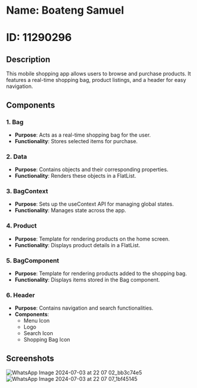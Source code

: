 # Name: Boateng Samuel
# ID: 11290296

## Description

This mobile shopping app allows users to browse and purchase products. It features a real-time shopping bag, product listings, and a header for easy navigation.

## Components

### 1. Bag
- **Purpose**: Acts as a real-time shopping bag for the user.
- **Functionality**: Stores selected items for purchase.

### 2. Data
- **Purpose**: Contains objects and their corresponding properties.
- **Functionality**: Renders these objects in a FlatList.

### 3. BagContext
- **Purpose**: Sets up the useContext API for managing global states.
- **Functionality**: Manages state across the app.

### 4. Product
- **Purpose**: Template for rendering products on the home screen.
- **Functionality**: Displays product details in a FlatList.

### 5. BagComponent
- **Purpose**: Template for rendering products added to the shopping bag.
- **Functionality**: Displays items stored in the Bag component.

### 6. Header
- **Purpose**: Contains navigation and search functionalities.
- **Components**: 
  - Menu Icon
  - Logo
  - Search Icon
  - Shopping Bag Icon
## Screenshots
![WhatsApp Image 2024-07-03 at 22 07 02_bb3c74e5](https://github.com/Healer2003/rn-assignment6-11254384/assets/151882972/7b24e6fb-5bf6-4b52-8f48-e015f8ce4536)
![WhatsApp Image 2024-07-03 at 22 07 07_1bf45145](https://github.com/Healer2003/rn-assignment6-11254384/assets/151882972/02ae8758-c87d-4cfc-81c1-f10bf79b1262)


